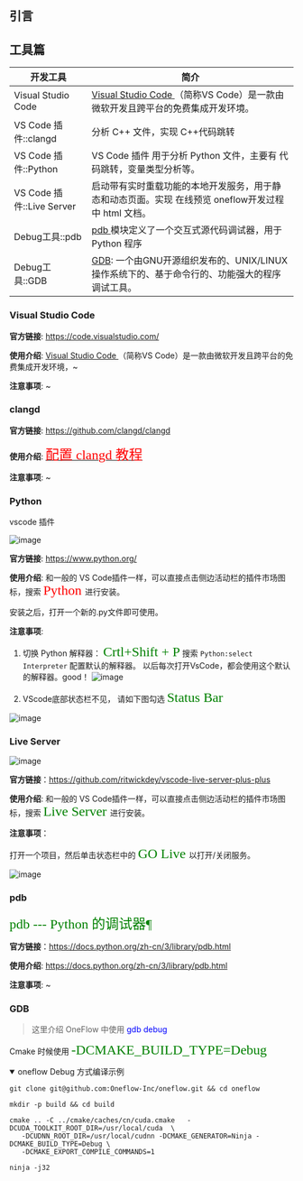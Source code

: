 ## 引言


## 工具篇 

| 开发工具                  | 简介                                                                                                                                                                         |
| ------------------------- | ---------------------------------------------------------------------------------------------------------------------------------------------------------------------------- |
| Visual Studio Code        | <a href="https://code.visualstudio.com/">Visual Studio Code </a>（简称VS Code）是一款由微软开发且跨平台的免费集成开发环境。                                                  |
| VS Code 插件::clangd      | 分析 C++ 文件，实现 C++代码跳转                                                                                                                                              |
| VS Code 插件::Python      | VS Code 插件 用于分析 Python 文件，主要有 代码跳转，变量类型分析等。                                                                                                         |
| VS Code 插件::Live Server | 启动带有实时重载功能的本地开发服务，用于静态和动态页面。实现 在线预览 oneflow开发过程中 html 文档。                                                                               |
| Debug工具::pdb            | <a href="https://docs.python.org/zh-cn/3/library/pdb.html"> pdb </a> 模块定义了一个交互式源代码调试器，用于Python 程序                                                       |
| Debug工具::GDB            | <a href="https://linuxtools-rst.readthedocs.io/zh_CN/latest/tool/gdb.html"> GDB</a>: 一个由GNU开源组织发布的、UNIX/LINUX操作系统下的、基于命令行的、功能强大的程序调试工具。 |



### <a id="Visual Studio Code"> Visual Studio Code </a>

**官方链接**:  https://code.visualstudio.com/

**使用介绍**: <a href="https://code.visualstudio.com/"> Visual Studio Code </a>（简称VS Code）是一款由微软开发且跨平台的免费集成开发环境，~

**注意事项**: ~

### clangd

**官方链接**: https://github.com/clangd/clangd

**使用介绍**: 
<a href="https://www.ttlarva.com/master/remote_cpp_development/Clangd.html#clangd"> <font face="STCAIYUN" color=red size=5>配置 clangd 教程</font> </a>

**注意事项**: ~

###  Python

vscode 插件

![image](https://user-images.githubusercontent.com/118866310/226109290-e266422e-23a9-4c04-856b-cff5e96afcda.png)

**官方链接**: https://www.python.org/

**使用介绍**: 和一般的 VS Code插件一样，可以直接点击侧边活动栏的插件市场图标，搜索 <font face="STCAIYUN" color=red size=5> Python </font>
 进行安装。

安装之后，打开一个新的.py文件即可使用。

**注意事项**: 

1. 切换 Python 解释器： 
<font face="黑体" color=green size=5>Crtl+Shift + P</font> 搜索  `Python:select Interpreter`   配置默认的解释器。 以后每次打开VsCode，都会使用这个默认的解释器。good！
![image](https://user-images.githubusercontent.com/118866310/226109929-0a267ad2-4b99-4377-9ec4-f334f620e830.png)

2. VScode底部状态栏不见， 请如下图勾选 <font face="黑体" color=green size=5> Status Bar</font>

![image](https://user-images.githubusercontent.com/118866310/226110528-052f8c4d-1718-43b4-a967-2f2cc2c89647.png)


### Live Server 

![image](https://user-images.githubusercontent.com/118866310/226110766-2d2a5a18-6ec6-4b47-9788-c6847f737392.png)


**官方链接**：https://github.com/ritwickdey/vscode-live-server-plus-plus


**使用介绍**: 和一般的 VS Code插件一样，可以直接点击侧边活动栏的插件市场图标，搜索 <font face="STCAIYUN" color=green size=5> Live Server </font>
 进行安装。

**注意事项**： 

打开一个项目，然后单击状态栏中的  <font face="STCAIYUN" color=green size=5>  GO Live </font> 以打开/关闭服务。

![image](https://user-images.githubusercontent.com/118866310/226111054-5f0de69b-29eb-45fc-bbf0-a4f217c3ac36.png)


### pdb
<font face="黑体" color=green size=5>pdb --- Python 的调试器¶ </font>


**官方链接**：https://docs.python.org/zh-cn/3/library/pdb.html

**使用介绍**: https://docs.python.org/zh-cn/3/library/pdb.html

**注意事项**: ~ 


### GDB
> 这里介绍 OneFlow 中使用<font color=Blue> gdb  debug</font>

Cmake 时候使用 <font face="黑体" color=green size=5>-DCMAKE_BUILD_TYPE=Debug </font>


<details open>
<summary> oneflow Debug 方式编译示例</summary>

```shell
git clone git@github.com:Oneflow-Inc/oneflow.git && cd oneflow 

mkdir -p build && cd build

cmake .. -C ../cmake/caches/cn/cuda.cmake   -DCUDA_TOOLKIT_ROOT_DIR=/usr/local/cuda  \
   -DCUDNN_ROOT_DIR=/usr/local/cudnn -DCMAKE_GENERATOR=Ninja -DCMAKE_BUILD_TYPE=Debug \
   -DCMAKE_EXPORT_COMPILE_COMMANDS=1

ninja -j32
```
</details>





